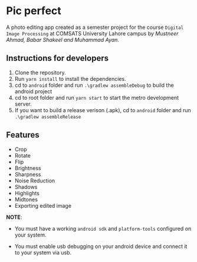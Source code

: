 # Pic perfect
A photo editing app created as a semester project for the course `Digital Image Processing` at COMSATS University Lahore campus by *Mustneer Ahmad, Babar Shakeel and Muhammad Ayan.*

## Instructions for developers
1. Clone the repository.
2. Run `yarn install` to install the dependencies.
3. cd to `android` folder and run 
`.\gradlew assembleDebug` to build the android project
4. cd to root folder and run `yarn start` to start the metro development server.
5. If you want to build a release verison (.apk), cd to `android` folder and run `.\gradlew assembleRelease`

## Features
- Crop
- Rotate
- Flip
- Brightness
- Sharpness
- Noise Reduction
- Shadows
- Highlights
- Midtones
- Exporting edited image

**NOTE**: 
- You must have a working `android sdk` and `platform-tools` configured on your system. 

- You must enable usb debugging on your android device and connect it to your system via usb.